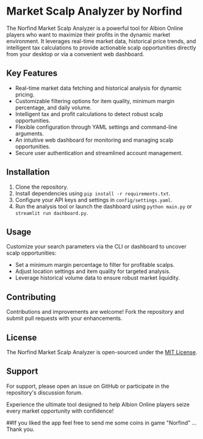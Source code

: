 # Market Scalp Analyzer by Norfind

The Norfind Market Scalp Analyzer is a powerful tool for Albion Online players who want to maximize their profits in the dynamic market environment. It leverages real-time market data, historical price trends, and intelligent tax calculations to provide actionable scalp opportunities directly from your desktop or via a convenient web dashboard.

## Key Features
- Real-time market data fetching and historical analysis for dynamic pricing.
- Customizable filtering options for item quality, minimum margin percentage, and daily volume.
- Intelligent tax and profit calculations to detect robust scalp opportunities.
- Flexible configuration through YAML settings and command-line arguments.
- An intuitive web dashboard for monitoring and managing scalp opportunities.
- Secure user authentication and streamlined account management.

## Installation
1. Clone the repository.
2. Install dependencies using `pip install -r requirements.txt`.
3. Configure your API keys and settings in `config/settings.yaml`.
4. Run the analysis tool or launch the dashboard using `python main.py` or `streamlit run dashboard.py`.

## Usage
Customize your search parameters via the CLI or dashboard to uncover scalp opportunities:
- Set a minimum margin percentage to filter for profitable scalps.
- Adjust location settings and item quality for targeted analysis.
- Leverage historical volume data to ensure robust market liquidity.

## Contributing
Contributions and improvements are welcome! Fork the repository and submit pull requests with your enhancements.

## License
The Norfind Market Scalp Analyzer is open-sourced under the [MIT License](LICENSE).

## Support
For support, please open an issue on GitHub or participate in the repository's discussion forum.

Experience the ultimate tool designed to help Albion Online players seize every market opportunity with confidence!

##If you liked the app feel free to send me some coins in game "Norfind" ... Thank you.

